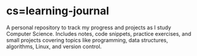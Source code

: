 # cs=learning-journal
A personal repository to track my progress and projects as I study Computer Science. Includes notes, code snippets, practice exercises, and small projects covering topics like programming, data structures, algorithms, Linux, and version control.
